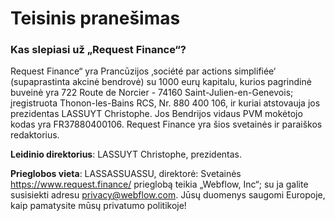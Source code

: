 # Teisinis pranešimas

### Kas slepiasi už „Request Finance“?&#x20;

Request Finance“ yra Prancūzijos ‚société par actions simplifiée‘ (supaprastinta akcinė bendrovė) su 1000 eurų kapitalu, kurios pagrindinė buveinė yra 722 Route de Norcier - 74160 Saint-Julien-en-Genevois; įregistruota Thonon-les-Bains RCS, Nr. 880 400 106, ir kuriai atstovauja jos prezidentas LASSUYT Christophe. Jos Bendrijos vidaus PVM mokėtojo kodas yra FR37880400106. Request Finance yra šios svetainės ir paraiškos redaktorius.&#x20;

**Leidinio direktorius**: LASSUYT Christophe, prezidentas.&#x20;

**Prieglobos vieta**: LASSASSUASSU, direktorė: Svetainės https://www.request.finance/ prieglobą teikia „Webflow, Inc“; su ja galite susisiekti adresu privacy@webflow.com. Jūsų duomenys saugomi Europoje, kaip pamatysite mūsų privatumo politikoje!&#x20;
